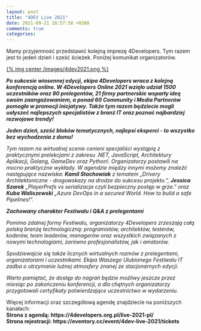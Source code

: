 ```yaml
---
layout: post
title: "4DEV Live 2021"
date: 2021-09-21 18:57:58 +0200
comments: true
categories: 
---
```

Mamy przyjemność przedstawić kolejną imprezę 4Developers. Tym razem jest to jedeń dzień i sześć ścieżek. Poniżej komunikat organizatorów.

[{% img center /images/4dev2021.png %}](https://4developers.org.pl/live-2021-pl/)

<i>
<p><b>
	Po sukcesie wiosennej edycji, ekipa 4Developers wraca z kolejną konferencją
online. W 4Developers Online 2021 wzięło udział 1500 uczestników oraz 80
prelegentów, 21 firmy partnerskie wsparły ideę swoim zaangażowaniem, a
ponad 60 Community i Media Partnerów pomogło w promocji inicjatywy. Także
tym razem będziecie mogli usłyszeć najlepszych specjalistów z branż IT oraz
poznać najbardziej rozwojowe trendy!
	</b></p>

<p><b>Jeden dzień, sześć bloków tematycznych, najlepsi eksperci - to wszystko bez
	wychodzenia z domu!</b></p>
	
<p>
Tym razem na wirtualnej scenie cenieni specjaliści wystąpią z praktycznymi prelekcjami z
zakresu .NET, JavaScript, Architektury Aplikacji, Golang, GameDev oraz Python!.
Organizatorzy postawili na mocno praktyczne wykłady. W agendzie między innymi możemy
znaleźć następujące nazwiska: <b>Kamil Stachowiak</b> z tematem „Drivery Architektoniczne -
drogowskazy na drodze do sukcesu projektu.”, <b>Jessica Szarek</b> „PlayerPrefs vs serializacja
czyli bezpieczny postęp w grze.” oraz <b>Kuba Waliszewski</b> „Azure DevOps in a secured
World. How to build a safe Pipelines!”.</p>

<p><b>Zachowany charakter Festiwalu i Q&A z prelegentami</b></p>
<p>
Pomimo zdalnej formy Festiwalu, organizatorzy 4Developers zrzeszają całą polską branżę
technologiczną: programistów, architektów, testerów, koderów, team leaderów, managerów
oraz wszystkich związanych z nowymi technologiami, zarówno profesjonalistów, jak i
amatorów.</p>
<p>
Spodziewajcie się także licznych wirtualnych rozmów z prelegentami, organizatorami i
uczestnikami. Ekipa Waszego Ulubionego Festiwalu IT zadba o utrzymanie luźnej atmosfery
znanej ze stacjonarnych edycji.</p>
<p>
Warto pamiętać, że dostęp do nagrań będzie możliwy jeszcze przez miesiąc po zakończeniu
konferencji,
a
dla
chętnych
organizatorzy
przygotowali
certyfikaty
potwierdzające
uczestnictwo w wydarzeniu.</p>
</i>
<p>
Więcej informacji oraz szczegółową agendę znajdziecie na poniższych kanałach:<br>
<b>Strona z agendą: https://4developers.org.pl/live-2021-pl/<br>
	Strona rejestracji: https://eventory.cc/event/4dev-live-2021/tickets </b><br>
